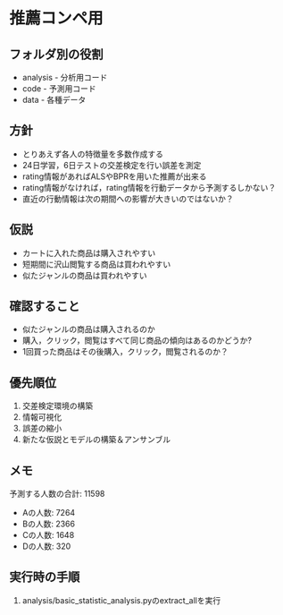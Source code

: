 # 推薦コンペ用

## フォルダ別の役割
* analysis - 分析用コード
* code - 予測用コード
* data - 各種データ

## 方針
* とりあえず各人の特徴量を多数作成する
* 24日学習，6日テストの交差検定を行い誤差を測定
* rating情報があればALSやBPRを用いた推薦が出来る
* rating情報がなければ，rating情報を行動データから予測するしかない？
* 直近の行動情報は次の期間への影響が大きいのではないか？

## 仮説
* カートに入れた商品は購入されやすい
* 短期間に沢山閲覧する商品は買われやすい
* 似たジャンルの商品は買われやすい

## 確認すること
* 似たジャンルの商品は購入されるのか
* 購入，クリック，閲覧はすべて同じ商品の傾向はあるのかどうか?
* 1回買った商品はその後購入，クリック，閲覧されるのか？

## 優先順位
1. 交差検定環境の構築
2. 情報可視化
3. 誤差の縮小
4. 新たな仮説とモデルの構築＆アンサンブル

## メモ
予測する人数の合計: 11598
- Aの人数: 7264
- Bの人数: 2366
- Cの人数: 1648
- Dの人数: 320

## 実行時の手順
1. analysis/basic_statistic_analysis.pyのextract_allを実行